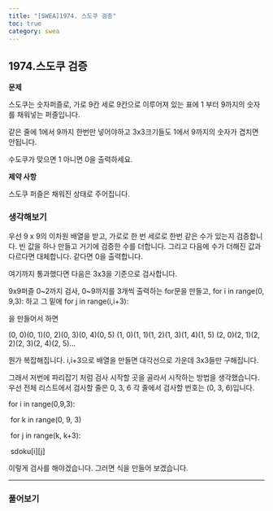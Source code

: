 ```yaml
---
title: "[SWEA]1974. 스도쿠 검증"
toc: true
category: swea
---
```


## 1974.스도쿠 검증

**문제**

스도쿠는 숫자퍼즐로, 가로 9칸 세로 9칸으로 이루어져 있는 표에 1 부터 9까지의 숫자를 채워넣는 퍼즐입니다.

같은 줄에 1에서 9까지 한번만 넣어야하고 3x3크기들도 1에서 9까지의 숫자가 겹치면 안됩니다.

수도쿠가 맞으면 1 아니면 0을 출력하세요.

**제약 사항**

스도쿠 퍼즐은 채워진 상태로 주어집니다.

### 생각해보기

우선 9 x 9의 이차원 배열을 받고, 가로로 한 번 세로로 한번 같은 수가 있는지 검증합니다. 빈 값을 하나 만들고 거기에 검증한 수를 더합니다. 그리고 다음에 수가  더해진 값과 다르다면 대체합니다. 같다면 0을 출력합니다.

여기까지 통과했다면 다음은 3x3을 기준으로 검사합니다.

9x9퍼즐 0~2까지 검사, 0~9까지를 3개씩 출력하는 for문을 만들고, for i in range(0, 9,3): 하고 그 밑에 for j in range(i,i+3):

을 만들어서 하면

(0, 0)(0, 1)(0, 2)(0, 3)(0, 4)(0, 5)
(1, 0)(1, 1)(1, 2)(1, 3)(1, 4)(1, 5)
(2, 0)(2, 1)(2, 2)(2, 3)(2, 4)(2, 5)...

뭔가 복잡해집니다. i,i+3으로 배열을 만들면 대각선으로 가운데 3x3들만 구해집니다.

그래서 저번에 파리잡기 처럼 검사 시작할 곳을 골라서 시작하는 방법을 생각했습니다. 우선 전체 리스트에서 검사할 줄은 0, 3, 6 각 줄에서 검사할 번호는 (0, 3, 6)입니다.

for i in range(0,9,3):

​	for k in range(0, 9, 3)

​		for j in range(k, k+3):

​			sdoku\[i][j]

이렇게 검사를 해야겠습니다. 그러면 식을 만들어 보겠습니다.

---

### 풀어보기





